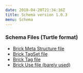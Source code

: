 ```yaml
---
date: 2018-04-20T21:34:16Z
title: Schema version 1.0.3
menu: Schema
---
```


### Schema Files (Turtle format)

- [Brick Meta Structure file](/schema/1.0.3/BrickFrame.ttl)  
- [Brick TagSet file](/schema/1.0.3/Brick.ttl)  
- [Brick Tag file](/schema/1.0.3/BrickTag.ttl)  
- [Brick Use file (barely used)](/schema/1.0.3/BrickUse.ttl)  
